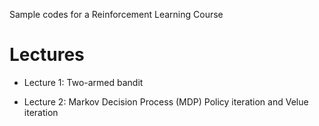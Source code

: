 Sample codes for a Reinforcement Learning Course

# Lectures

- Lecture 1: Two-armed bandit

- Lecture 2: Markov Decision Process (MDP)
             Policy iteration and Velue iteration
